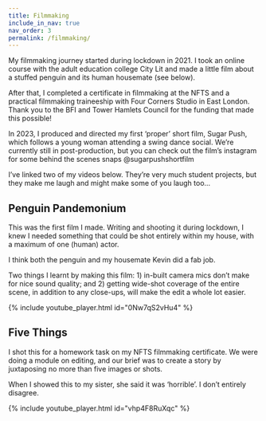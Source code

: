 ```yaml
---
title: Filmmaking
include_in_nav: true
nav_order: 3
permalink: /filmmaking/
---
```

My filmmaking journey started during lockdown in 2021. I took an online course with the adult education college City Lit and made a little film about a stuffed penguin and its human housemate (see below).

After that, I completed a certificate in filmmaking at the NFTS and a practical filmmaking traineeship with Four Corners Studio in East London. Thank you to the BFI and Tower Hamlets Council for the funding that made this possible!

In 2023, I produced and directed my first ‘proper’ short film, Sugar Push, which follows a young woman attending a swing dance social. We’re currently still in post-production, but you can check out the film’s instagram for some behind the scenes snaps @sugarpushshortfilm 

I’ve linked two of my videos below. They’re very much student projects, but they make me laugh and might make some of you laugh too…


## Penguin Pandemonium
This was the first film I made. Writing and shooting it during lockdown, I knew I needed something that could be shot entirely within my house, with a maximum of one (human) actor. 

I think both the penguin and my housemate Kevin did a fab job.

Two things I learnt by making this film: 1) in-built camera mics don’t make for nice sound quality; and 2) getting wide-shot coverage of the entire scene, in addition to any close-ups, will make the edit a whole lot easier.

{% include youtube_player.html id="0Nw7qS2vHu4" %}

## Five Things
I shot this for a homework task on my NFTS filmmaking certificate. We were doing a module on editing, and our brief was to create a story by juxtaposing no more than five images or shots. 

When I showed this to my sister, she said it was ‘horrible’. I don’t entirely disagree.

{% include youtube_player.html id="vhp4F8RuXqc" %}

